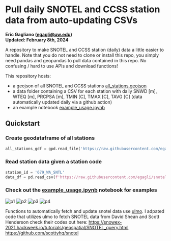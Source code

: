 # Pull daily SNOTEL and CCSS station data from auto-updating CSVs  
**Eric Gagliano (egagli@uw.edu)**   
**Updated: February 8th, 2024**

A repository to make SNOTEL and CCSS station (daily) data a little easier to handle. Note that you do not need to clone or install this repo, you simply need pandas and geopandas to pull data contained in this repo. No confusing / hard to use APIs and download functions!

This repository hosts:
- a geojson of all SNOTEL and CCSS stations [all_stations.geojson](https://github.com/egagli/snotel_ccss_stations/blob/main/all_stations.geojson)
- a data folder containing a CSV for each station with daily SNWD [m], WTEQ [m], PRCPSA [m], TMIN [C], TMAX [C], TAVG [C] (data automatically updated daily via a github action) 
- an example notebook [example_usage.ipynb](https://github.com/egagli/snotel_ccss_stations/blob/main/example_usage.ipynb)

## Quickstart 

### Create geodataframe of all stations
```python
all_stations_gdf = gpd.read_file('https://raw.githubusercontent.com/egagli/snotel_ccss_stations/main/all_stations.geojson').set_index('code')
```

### Read station data given a station code
```python
station_id = '679_WA_SNTL'
data_df = pd.read_csv(f'https://raw.githubusercontent.com/egagli/snotel_ccss_stations/main/data/{station_id}.csv',index_col='datetime', parse_dates=True)
```

### Check out the [example_usage.ipynb](https://github.com/egagli/snotel_ccss_stations/blob/main/example_usage.ipynb) notebook for examples


![p1](https://github.com/egagli/snotel_ccss_stations/assets/67975937/348e5b99-20e6-4952-9e39-0e4ceceae9e7)
![p2](https://github.com/egagli/snotel_ccss_stations/assets/67975937/7d75b393-6bf7-47b0-adad-986217553b5b)
![p3](https://github.com/egagli/snotel_ccss_stations/assets/67975937/5a12e7f4-c384-4890-846c-4c7796040d71)
![p4](https://github.com/egagli/snotel_ccss_stations/assets/67975937/54c70faa-66df-4f97-bf4a-3306bfa510ff)



























Functions to automatically fetch and update snotel data use [ulmo](https://github.com/ulmo-dev/ulmo). I adpated code that utilizes ulmo to fetch SNOTEL data from David Shean and Scott Henderson check their codes out here: 
https://snowex-2021.hackweek.io/tutorials/geospatial/SNOTEL_query.html
https://github.com/scottyhq/snotel
